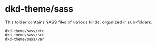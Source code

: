 # dkd-theme/sass

This folder contains SASS files of various kinds, organized in sub-folders:

    dkd-theme/sass/etc
    dkd-theme/sass/src
    dkd-theme/sass/var
